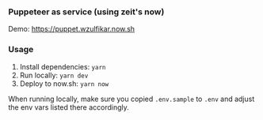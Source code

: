 ### Puppeteer as service (using zeit's now)

Demo: https://puppet.wzulfikar.now.sh

### Usage

1. Install dependencies: `yarn`
2. Run locally: `yarn dev`
3. Deploy to now.sh: `yarn now`

When running locally, make sure you copied `.env.sample` to `.env` and adjust the env vars listed there accordingly.
